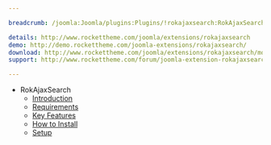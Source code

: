 ```yaml
---

breadcrumb: /joomla:Joomla/plugins:Plugins/!rokajaxsearch:RokAjaxSearch

details: http://www.rockettheme.com/joomla/extensions/rokajaxsearch
demo: http://demo.rockettheme.com/joomla-extensions/rokajaxsearch/
download: http://www.rockettheme.com/joomla/extensions/rokajaxsearch/modal/downloads
support: http://www.rockettheme.com/forum/joomla-extension-rokajaxsearch/

---
```


* RokAjaxSearch
    * [Introduction]()
    * [Requirements](INDEX.md#requirements)
    * [Key Features](INDEX.md#key-features)
    * [How to Install](INDEX.md#how-to-install)
    * [Setup](rokajaxsearch_use.md)
